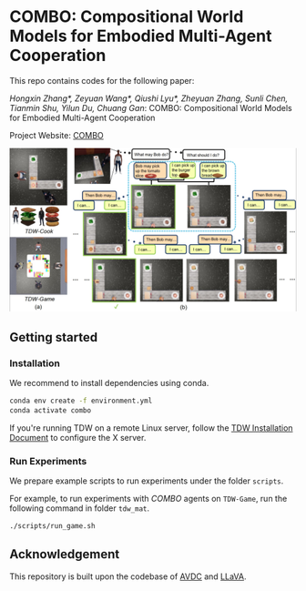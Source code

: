 # COMBO: Compositional World Models for Embodied Multi-Agent Cooperation

This repo contains codes for the following paper:

_Hongxin Zhang*, Zeyuan Wang*, Qiushi Lyu*, Zheyuan Zhang, Sunli Chen, Tianmin Shu, Yilun Du, Chuang Gan_: COMBO: Compositional World Models for Embodied Multi-Agent Cooperation

Project Website: [COMBO](https://vis-www.cs.umass.edu/combo/)

![Teaser](assets/teaser.png)

## Getting started  

### Installation

We recommend to install dependencies using conda.   

```bash  
conda env create -f environment.yml
conda activate combo
```

If you're running TDW on a remote Linux server, follow the [TDW Installation Document](https://github.com/threedworld-mit/tdw/blob/master/Documentation/lessons/setup/install.md) to configure the X server.


### Run Experiments

We prepare example scripts to run experiments under the folder `scripts`.

For example, to run experiments with _COMBO_ agents on `TDW-Game`, run the following command in folder `tdw_mat`.

```bash
./scripts/run_game.sh
```


## Acknowledgement

This repository is built upon the codebase of [AVDC](https://github.com/flow-diffusion/AVDC) and [LLaVA](https://github.com/haotian-liu/LLaVA).